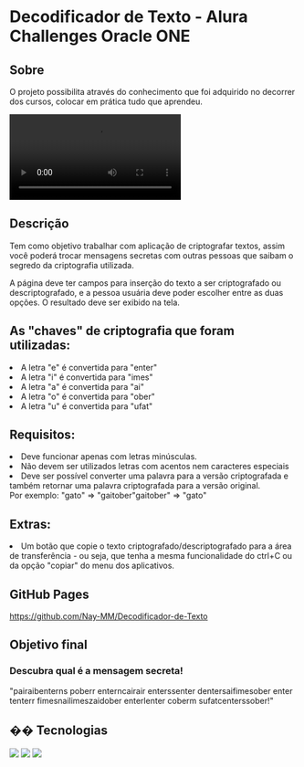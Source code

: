 <h1>Decodificador de Texto - Alura Challenges Oracle ONE</h1>
<h2>Sobre</h2>
<p>O  projeto possibilita através do conhecimento que foi adquirido no decorrer dos cursos, colocar em prática tudo que aprendeu.</p>

<video>
<source src ="/video/video_decodificar.mp4" type="video/mp4">Vídeo
<a href="/video/video_decodificar.mp4">MP4</a>
  video.
</video>


<h2>Descrição</h2>
<p>Tem como objetivo trabalhar com aplicação de criptografar textos, assim você poderá trocar mensagens secretas com outras pessoas que saibam o segredo da criptografia utilizada.</p>
A página deve ter campos para inserção do texto a ser criptografado ou descriptografado, e a pessoa usuária deve poder escolher entre as duas opções.
O resultado deve ser exibido na tela.

<h2>As "chaves" de criptografia que foram utilizadas:</h2>
<li>A letra "e" é convertida para "enter"</li>
<li>A letra "i" é convertida para "imes"</li>
<li>A letra "a" é convertida para "ai"</li>
<li>A letra "o" é convertida para "ober"</li>
<li>A letra "u" é convertida para "ufat"</li>

<h2>Requisitos:</h2>
<li>Deve funcionar apenas com letras minúsculas.</li>
<li>Não devem ser utilizados letras com acentos nem caracteres especiais</li>
<li>Deve ser possível converter uma palavra para a versão criptografada e também retornar uma palavra criptografada para a versão original.</li>
    Por exemplo: "gato" => "gaitober"gaitober" => "gato"


<h2>Extras:</h2>
<li>Um botão que copie o texto criptografado/descriptografado para a área de transferência - ou seja, que tenha a mesma funcionalidade do ctrl+C ou da opção "copiar" do menu dos aplicativos.</li>

<h2>GitHub Pages</h2>
<a href="https://github.com/Nay-MM/Decodificador-de-Texto">https://github.com/Nay-MM/Decodificador-de-Texto</a>

<h2>Objetivo final</h2>
<h3>Descubra qual é a mensagem secreta!</h3>
"pairaibenterns poberr enterncairair enterssenter dentersaifimesober enter tenterr fimesnailimeszaidober enterlenter coberm sufatcenterssober!"

<h2>�� Tecnologias</h2>
<div>
  <img src="https://img.shields.io/badge/HTML-239120?style=for-the-badge&logo=html5&logoColor=white">
  <img src="https://img.shields.io/badge/CSS-239120?&style=for-the-badge&logo=css3&logoColor=white">
  <img src="https://img.shields.io/badge/JavaScript-F7DF1E?style=for-the-badge&logo=javascript&logoColor=black">
</div>
